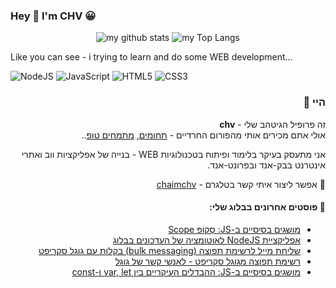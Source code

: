 ### Hey 👋 I'm CHV 😀

<span align="center">

![my github stats](https://github-readme-stats.vercel.app/api?username=chaim-chv&show_icons=true&theme=radical&custom_title=My+Github+Stat's:)
![my Top Langs](https://github-readme-stats.vercel.app/api/top-langs/?username=chaim-chv&layout=compact&theme=radical&custom_title=Most+used+programming+Languages:)

</span>
<p>
Like you can see - i trying to learn and do some WEB development...
</p>
<span align="center">
<img alt="NodeJS" src="https://img.shields.io/badge/node.js%20-%2343853D.svg?&style=for-the-badge&logo=node.js&logoColor=white"/>
<img alt="JavaScript" src="https://img.shields.io/badge/javascript%20-%23323330.svg?&style=for-the-badge&logo=javascript&logoColor=%23F7DF1E"/>
<img alt="HTML5" src="https://img.shields.io/badge/html5%20-%23E34F26.svg?&style=for-the-badge&logo=html5&logoColor=white"/>
<img alt="CSS3" src="https://img.shields.io/badge/css3%20-%231572B6.svg?&style=for-the-badge&logo=css3&logoColor=white"/>
</span>

<div dir="rtl">

### היי 👋
זה פרופיל הגיטהב שלי - **chv**
<br>
אולי אתם מכירים אותי מהפורום החרדיים - [תחומים](https://tchumim.com/user/chv/),
[מתמחים טופ](https://mitmachim.top/user/chv/)..

אני מתעסק בעיקר בלימוד ופיתוח בטכנולוגיות WEB - בנייה של אפליקציות ווב ואתרי אינטרנט בבק-אנד ובפרונט-אנד.

🤙 אפשר ליצור איתי קשר בטלגרם - [chaimchv](https://t.me/chaimchv)
#### **📝 פוסטים אחרונים בבלוג שלי:**

<!-- BLOG-POST-LIST:START -->
- [מושגים בסיסיים ב-JS: סְקוֹפּ Scope](http://blog.chv.ovh/js-scopes/)
- [אפליקציית NodeJS לאוטומציה של העדכונים בבלוג](http://blog.chv.ovh/ghost-webhook-to-newsletter/)
- [שליחת מייל לרשימת תפוצה (bulk messaging) בקלות עם גוגל סקריפט](http://blog.chv.ovh/gas-bulk-messaging/)
- [רשימת תפוצה מגוגל סקריפט - לאנשי קשר של גוגל](http://blog.chv.ovh/mailing-list-gas/)
- [מושגים בסיסיים ב-JS: ההבדלים העיקריים בין var, let ו-const](http://blog.chv.ovh/js-variables-declaration/)
<!-- BLOG-POST-LIST:END -->
